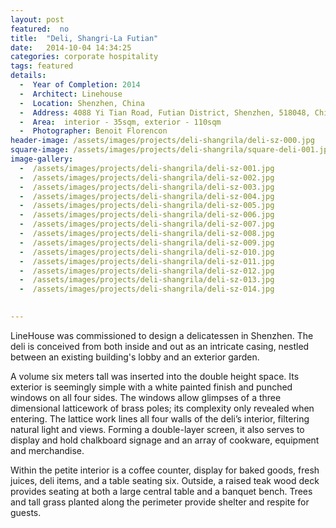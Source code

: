 ```yaml
---
layout: post
featured:  no
title:  "Deli, Shangri-La Futian"
date:   2014-10-04 14:34:25
categories: corporate hospitality
tags: featured
details:
  -  Year of Completion: 2014
  -  Architect: Linehouse
  -  Location: Shenzhen, China
  -  Address: 4088 Yi Tian Road, Futian District, Shenzhen, 518048, China
  -  Area:  interior - 35sqm, exterior - 110sqm 
  -  Photographer: Benoit Florencon
header-image: /assets/images/projects/deli-shangrila/deli-sz-000.jpg
square-image: /assets/images/projects/deli-shangrila/square-deli-001.jpg
image-gallery:
  -  /assets/images/projects/deli-shangrila/deli-sz-001.jpg
  -  /assets/images/projects/deli-shangrila/deli-sz-002.jpg
  -  /assets/images/projects/deli-shangrila/deli-sz-003.jpg
  -  /assets/images/projects/deli-shangrila/deli-sz-004.jpg
  -  /assets/images/projects/deli-shangrila/deli-sz-005.jpg
  -  /assets/images/projects/deli-shangrila/deli-sz-006.jpg
  -  /assets/images/projects/deli-shangrila/deli-sz-007.jpg
  -  /assets/images/projects/deli-shangrila/deli-sz-008.jpg
  -  /assets/images/projects/deli-shangrila/deli-sz-009.jpg
  -  /assets/images/projects/deli-shangrila/deli-sz-010.jpg
  -  /assets/images/projects/deli-shangrila/deli-sz-011.jpg
  -  /assets/images/projects/deli-shangrila/deli-sz-012.jpg
  -  /assets/images/projects/deli-shangrila/deli-sz-013.jpg
  -  /assets/images/projects/deli-shangrila/deli-sz-014.jpg
  

---
```

LineHouse was commissioned to design a delicatessen in Shenzhen. The deli is conceived from both inside and out as an intricate casing, nestled between an existing building's lobby and an exterior garden.  

A volume six meters tall was inserted into the double height space. Its exterior is seemingly simple with a white painted finish and punched windows on all four sides. The windows allow glimpses of a three dimensional latticework of brass poles; its complexity only revealed when entering. The lattice work lines all four walls of the deli’s interior, filtering natural light and views. Forming a double-layer screen, it also serves to display and hold chalkboard signage and an array of cookware, equipment and merchandise. 

Within the petite interior is a coffee counter, display for baked goods, fresh juices, deli items, and a table seating six. Outside, a raised teak wood deck provides seating at both a large central table and a banquet bench. Trees and tall grass planted along the perimeter provide shelter and respite for guests. 
